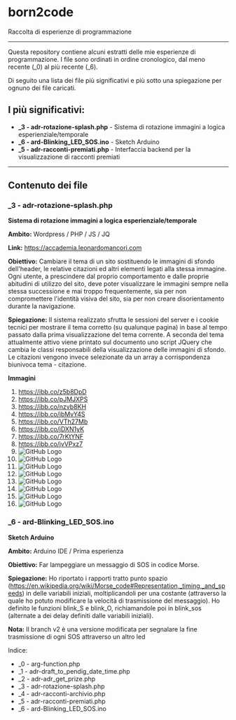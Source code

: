 # born2code
Raccolta di esperienze di programmazione
_______________________________________________

Questa repository contiene alcuni estratti delle mie esperienze di programmazione.
I file sono ordinati in ordine cronologico, dal meno recente (_0) al più recente (_6).

Di seguito una lista dei file più significativi e più sotto una spiegazione per ognuno dei file caricati.

## I più significativi:
*  **_3 - adr-rotazione-splash.php**    - Sistema di rotazione immagini a logica esperienziale/temporale
*  **_6 - ard-Blinking_LED_SOS.ino**    - Sketch Arduino
*  **_5 - adr-racconti-premiati.php**   - Interfaccia backend per la visualizzazione di racconti premiati

_______________________________________________

## Contenuto dei file

### _3 - adr-rotazione-splash.php

**Sistema di rotazione immagini a logica esperienziale/temporale**

**Ambito:** Wordpress / PHP / JS / JQ

**Link:** https://accademia.leonardomancori.com

**Obiettivo:** Cambiare il tema di un sito sostituendo le immagini di sfondo dell'header, le relative citazioni ed altri elementi legati alla stessa immagine.
Ogni utente, a prescindere dal proprio comportamento e dalle proprie abitudini di utilizzo del sito, deve poter visualizzare le immagini sempre nella stessa successione e mai troppo frequentemente, sia per non compromettere l'identità visiva del sito, sia per non creare disorientamento durante la navigazione.

**Spiegazione:**
Il sistema realizzato sfrutta le sessioni del server e i cookie tecnici per mostrare il tema corretto (su qualunque pagina) in base al tempo passato dalla prima visualizzazione del tema corrente.
A seconda del tema attualmente attivo viene printato sul documento uno script JQuery che cambia le classi responsabili della visualizzazione delle immagini di sfondo. Le citazioni vengono invece selezionate da un array a corrispondenza biunivoca tema - citazione.

**Immagini**

1. https://ibb.co/z5b8DpD
1. https://ibb.co/pJMJXPS
1. https://ibb.co/nzvb8KH
1. https://ibb.co/jbMvY4S
1. https://ibb.co/VTh27Mb
1. https://ibb.co/jDXN1yK
1. https://ibb.co/7rKtYNF
1. https://ibb.co/jvVPxz7
1. ![GitHub Logo](born2code/images/adr/_1.png) 
1. ![GitHub Logo](born2code/images/adr/_2.png)
1. ![GitHub Logo](born2code/images/adr/_3.png)
1. ![GitHub Logo](born2code/images/adr/_4.png)
1. ![GitHub Logo](born2code/images/adr/_5.png)
1. ![GitHub Logo](born2code/images/adr/_6.png)
1. ![GitHub Logo](born2code/images/adr/_7.png)
1. ![GitHub Logo](born2code/images/adr/_8.png)




### _6 - ard-Blinking_LED_SOS.ino

**Sketch Arduino**

**Ambito:** Arduino IDE / Prima esperienza

**Obiettivo:** Far lampeggiare un messaggio di SOS in codice Morse.

**Spiegazione:**
Ho riportato i rapporti tratto punto spazio (https://en.wikipedia.org/wiki/Morse_code#Representation,_timing,_and_speeds) in delle variabili iniziali, moltiplicandoli per una costante (attraverso la quale ho potuto modificare la velocità di trasmissione del messaggio).
Ho definito le funzioni blink_S e blink_O, richiamandole poi in blink_sos (alternate a dei delay definiti dalle variabili iniziali).

**Nota:** Il branch v2 è una versione modificata per segnalare la fine trasmissione di ogni SOS attraverso un altro led





Indice:
*  _0 - arg-function.php
*  _1 - adr-draft_to_pendig_date_time.php
*  _2 - adr-adr_get_prize.php
*  _3 - adr-rotazione-splash.php
*  _4 - adr-racconti-archivio.php
*  _5 - adr-racconti-premiati.php
*  _6 - ard-Blinking_LED_SOS.ino
  

